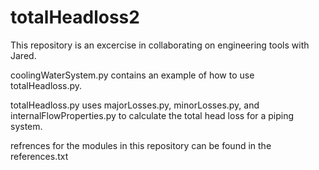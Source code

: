 # totalHeadloss2

This repository is an excercise in collaborating on engineering tools with Jared. 

coolingWaterSystem.py contains an example of how to use totalHeadloss.py.

totalHeadloss.py uses majorLosses.py, minorLosses.py, and internalFlowProperties.py to calculate the total head loss for a piping system.

refrences for the modules in this repository can be found in the references.txt
